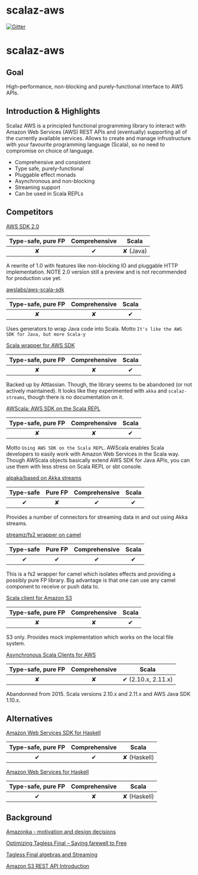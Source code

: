 # scalaz-aws

[![Gitter](https://badges.gitter.im/scalaz/scalaz-aws.svg)](https://gitter.im/scalaz/scalaz-aws?utm_source=badge&utm_medium=badge&utm_campaign=pr-badge&utm_content=badge)

# scalaz-aws

## Goal

High-performance, non-blocking and purely-functional interface to AWS APIs.

## Introduction & Highlights

Scalaz AWS is a principled functional programming library to interact with Amazon Web Services (AWS) REST APIs and (eventually) supporting all of the currently available services. Allows to create and manage infrustructure with your favourite programming language (Scala), so no need to compromise on choice of language.

* Comprehensive and consistent 
* Type safe, purely-functional
* Pluggable effect monads
* Asynchronous and non-blocking
* Streaming support
* Can be used in Scala REPLs

## Competitors

[AWS SDK 2.0](https://github.com/aws/aws-sdk-java-v2/)

| Type-safe, pure FP | Comprehensive    | Scala            |
|:------------------:|:----------------:|:----------------:|
|                  ✘ |               ✔ |         ✘ (Java) |

A rewrite of 1.0 with features like non-blocking IO and pluggable HTTP implementation. NOTE 2.0 version still a preview and is not recommended for production use yet.

[awslabs/aws-scala-sdk](https://github.com/awslabs/aws-scala-sdk)

| Type-safe, pure FP | Comprehensive    | Scala            |
|:------------------:|:----------------:|:----------------:|
|                  ✘ |               ✘ |                ✔ |

Uses generators to wrap Java code into Scala. Motto `It's like the AWS SDK for Java, but more Scala-y`

[Scala wrapper for AWS SDK](https://bitbucket.org/atlassian/aws-scala)

| Type-safe, pure FP | Comprehensive    | Scala            |
|:------------------:|:----------------:|:----------------:|
|                  ✘ |               ✘ |                ✔ |

Backed up by Attlassian. Though, the library seems to be abandoned (or not actively maintained). It looks like they experimented with `akka` and `scalaz-streams`, though there is no documentation on it.

[AWScala: AWS SDK on the Scala REPL](https://github.com/seratch/AWScala)

| Type-safe, pure FP | Comprehensive    | Scala            |
|:------------------:|:----------------:|:----------------:|
|                  ✘ |               ✘ |                ✔ |

Motto `Using AWS SDK on the Scala REPL`. AWScala enables Scala developers to easily work with Amazon Web Services in the Scala way. Though AWScala objects basically extend AWS SDK for Java APIs, you can use them with less stress on Scala REPL or sbt console.

[alpaka/based on Akka streams](https://developer.lightbend.com/docs/alpakka/current/)

| Type-safe | Pure FP | Comprehensive | Scala            |
|:---------:|:-------:|:-------------:|:----------------:|
|        ✔ |       ✘ |             ✔ |               ✔ |

Provides a number of connectors for streaming data in and out using Akka streams.

[streamz/fs2 wrapper on camel](https://github.com/krasserm/streamz/tree/master/streamz-camel-fs2)

| Type-safe | Pure FP | Comprehensive | Scala            |
|:---------:|:-------:|:-------------:|:----------------:|
|        ✔ |       ✔ |             ✔ |               ✔ |

This is a fs2 wrapper for camel which isolates effects and providing a possibly pure FP library. Big advantage is that one can use any camel component to receive or push data to.

[Scala client for Amazon S3](https://github.com/bizreach/aws-s3-scala)

| Type-safe, pure FP | Comprehensive    | Scala            |
|:------------------:|:----------------:|:----------------:|
|                  ✘ |               ✘ |                ✔ |

S3 only. Provides mock implementation which works on the local file system.

[Asynchronous Scala Clients for AWS](https://github.com/dwhjames/aws-wrap)

| Type-safe, pure FP | Comprehensive    | Scala            |
|:------------------:|:----------------:|:----------------:|
|                  ✘ |               ✘ | ✔ (2.10.x, 2.11.x) |

Abandonned from 2015. Scala versions 2.10.x and 2.11.x and AWS Java SDK 1.10.x.

## Alternatives

[Amazon Web Services SDK for Haskell](https://github.com/brendanhay/amazonka)

| Type-safe, pure FP | Comprehensive    | Scala            |
|:------------------:|:----------------:|:----------------:|
|                  ✔ |               ✔ |       ✘ (Haskell)|


[Amazon Web Services for Haskell](https://github.com/aristidb/aws)

| Type-safe, pure FP | Comprehensive    | Scala            |
|:------------------:|:----------------:|:----------------:|
|                  ✔ |               ✘ |       ✘ (Haskell)|

## Background

[Amazonka - motivation and design decisions](http://brendanhay.nz/amazonka-comprehensive-haskell-aws-client)

[Optimizing Tagless Final – Saying farewell to Free](https://typelevel.org/blog/2017/12/27/optimizing-final-tagless.html)

[Tagless Final algebras and Streaming](https://typelevel.org/blog/2018/05/09/tagless-final-streaming.html)

[Amazon S3 REST API Introduction](https://docs.aws.amazon.com/AmazonS3/latest/API/Welcome.html)
